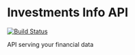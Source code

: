 # Investments Info API

[![Build Status](https://travis-ci.org/Investments-info/api.svg?branch=master)](https://travis-ci.org/Investments-info/api)

API serving your financial data

